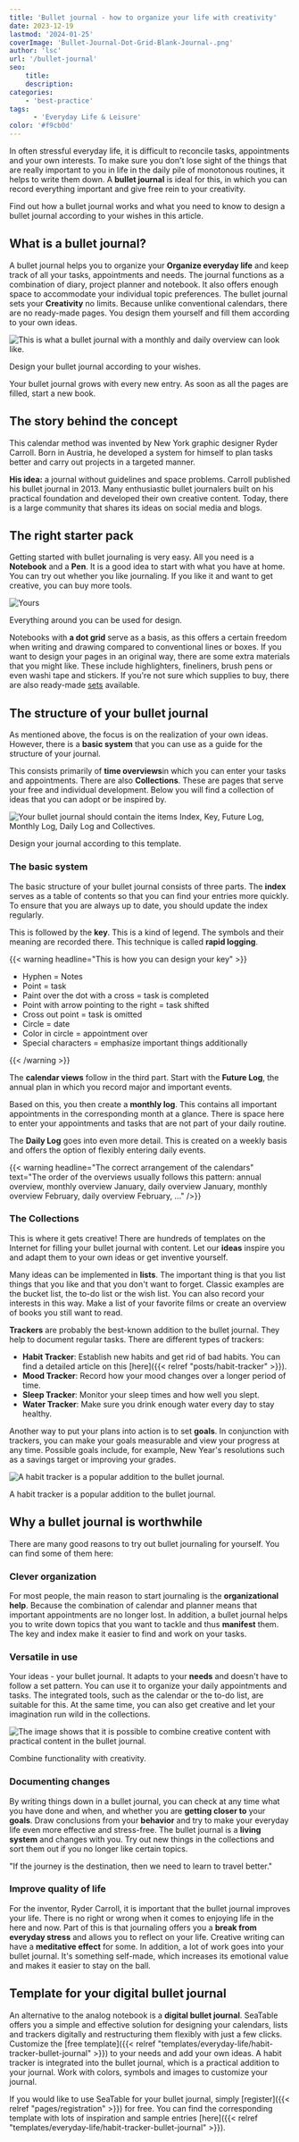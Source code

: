```yaml
---
title: 'Bullet journal - how to organize your life with creativity'
date: 2023-12-19
lastmod: '2024-01-25'
coverImage: 'Bullet-Journal-Dot-Grid-Blank-Journal-.png'
author: 'lsc'
url: '/bullet-journal'
seo:
    title:
    description:
categories:
    - 'best-practice'
tags:
      - 'Everyday Life & Leisure'
color: '#f9cb0d'
---
```


In often stressful everyday life, it is difficult to reconcile tasks, appointments and your own interests. To make sure you don't lose sight of the things that are really important to you in life in the daily pile of monotonous routines, it helps to write them down. A **bullet journal** is ideal for this, in which you can record everything important and give free rein to your creativity.

Find out how a bullet journal works and what you need to know to design a bullet journal according to your wishes in this article.

## What is a bullet journal?

A bullet journal helps you to organize your **Organize everyday life** and keep track of all your tasks, appointments and needs. The journal functions as a combination of diary, project planner and notebook. It also offers enough space to accommodate your individual topic preferences. The bullet journal sets your **Creativity** no limits. Because unlike conventional calendars, there are no ready-made pages. You design them yourself and fill them according to your own ideas.

![This is what a bullet journal with a monthly and daily overview can look like.](estee-janssens-mO3s5xdo68Y-unsplash-scaled-e1702550740119-711x579.jpg)

Design your bullet journal according to your wishes.

Your bullet journal grows with every new entry. As soon as all the pages are filled, start a new book.

## The story behind the concept

This calendar method was invented by New York graphic designer Ryder Carroll. Born in Austria, he developed a system for himself to plan tasks better and carry out projects in a targeted manner.

**His idea:** a journal without guidelines and space problems. Carroll published his bullet journal in 2013. Many enthusiastic bullet journalers built on his practical foundation and developed their own creative content. Today, there is a large community that shares its ideas on social media and blogs.

## The right starter pack

Getting started with bullet journaling is very easy. All you need is a **Notebook** and a **Pen**. It is a good idea to start with what you have at home. You can try out whether you like journaling. If you like it and want to get creative, you can buy more tools.

![Yours](estee-janssens-MUf7Ly04sOI-unsplash-scaled-e1702555769119-711x746.jpg)

Everything around you can be used for design.

Notebooks with **a dot grid** serve as a basis, as this offers a certain freedom when writing and drawing compared to conventional lines or boxes. If you want to design your pages in an original way, there are some extra materials that you might like. These include highlighters, fineliners, brush pens or even washi tape and stickers. If you're not sure which supplies to buy, there are also ready-made [sets](https://www.faber-castell.de/produkte/BulletJournalingStarterSet9teilig/267125) available.

## The structure of your bullet journal

As mentioned above, the focus is on the realization of your own ideas. However, there is a **basic system** that you can use as a guide for the structure of your journal.

This consists primarily of **time overviews**in which you can enter your tasks and appointments. There are also **Collections**. These are pages that serve your free and individual development. Below you will find a collection of ideas that you can adopt or be inspired by.

![Your bullet journal should contain the items Index, Key, Future Log, Monthly Log, Daily Log and Collectives.](Bullet-Journal-Dot-Grid-Blank-Journal-1-711x920.png)

Design your journal according to this template.

### The basic system

The basic structure of your bullet journal consists of three parts. The **index** serves as a table of contents so that you can find your entries more quickly. To ensure that you are always up to date, you should update the index regularly.

This is followed by the **key**. This is a kind of legend. The symbols and their meaning are recorded there. This technique is called **rapid logging**.

{{< warning headline="This is how you can design your key" >}}

- Hyphen = Notes
- Point = task
- Paint over the dot with a cross = task is completed
- Point with arrow pointing to the right = task shifted
- Cross out point = task is omitted
- Circle = date
- Color in circle = appointment over
- Special characters = emphasize important things additionally

{{< /warning >}}

The **calendar views** follow in the third part. Start with the **Future Log**, the annual plan in which you record major and important events.

Based on this, you then create a **monthly log**. This contains all important appointments in the corresponding month at a glance. There is space here to enter your appointments and tasks that are not part of your daily routine.

The **Daily Log** goes into even more detail. This is created on a weekly basis and offers the option of flexibly entering daily events.

{{< warning headline="The correct arrangement of the calendars" text="The order of the overviews usually follows this pattern: annual overview, monthly overview January, daily overview January, monthly overview February, daily overview February, ..." />}}

### The Collections

This is where it gets creative! There are hundreds of templates on the Internet for filling your bullet journal with content. Let our **ideas** inspire you and adapt them to your own ideas or get inventive yourself.

Many ideas can be implemented in **lists**. The important thing is that you list things that you like and that you don't want to forget. Classic examples are the bucket list, the to-do list or the wish list. You can also record your interests in this way. Make a list of your favorite films or create an overview of books you still want to read.

**Trackers** are probably the best-known addition to the bullet journal. They help to document regular tasks. There are different types of trackers:

- **Habit Tracker**: Establish new habits and get rid of bad habits. You can find a detailed article on this [here]({{< relref "posts/habit-tracker" >}}).
- **Mood Tracker**: Record how your mood changes over a longer period of time.
- **Sleep Tracker**: Monitor your sleep times and how well you slept.
- **Water Tracker**: Make sure you drink enough water every day to stay healthy.

Another way to put your plans into action is to set **goals**. In conjunction with trackers, you can make your goals measurable and view your progress at any time. Possible goals include, for example, New Year's resolutions such as a savings target or improving your grades.

![A habit tracker is a popular addition to the bullet journal.](prophsee-journals-WI30grRfBnE-unsplash-01.jpg)

A habit tracker is a popular addition to the bullet journal.

## Why a bullet journal is worthwhile

There are many good reasons to try out bullet journaling for yourself. You can find some of them here:

### Clever organization

For most people, the main reason to start journaling is the **organizational help**. Because the combination of calendar and planner means that important appointments are no longer lost. In addition, a bullet journal helps you to write down topics that you want to tackle and thus **manifest** them. The key and index make it easier to find and work on your tasks.

### Versatile in use

Your ideas - your bullet journal. It adapts to your **needs** and doesn't have to follow a set pattern. You can use it to organize your daily appointments and tasks. The integrated tools, such as the calendar or the to-do list, are suitable for this. At the same time, you can also get creative and let your imagination run wild in the collections.

![The image shows that it is possible to combine creative content with practical content in the bullet journal.](pexels-bich-tran-636237-scaled-e1702974144662-711x555.jpg)

Combine functionality with creativity.

### Documenting changes

By writing things down in a bullet journal, you can check at any time what you have done and when, and whether you are **getting closer to** your **goals**. Draw conclusions from your **behavior** and try to make your everyday life even more effective and stress-free. The bullet journal is a **living system** and changes with you. Try out new things in the collections and sort them out if you no longer like certain topics.

"If the journey is the destination, then we need to learn to travel better."

### Improve quality of life

For the inventor, Ryder Carroll, it is important that the bullet journal improves your life. There is no right or wrong when it comes to enjoying life in the here and now. Part of this is that journaling offers you a **break from everyday stress** and allows you to reflect on your life. Creative writing can have a **meditative effect** for some. In addition, a lot of work goes into your bullet journal. It's something self-made, which increases its emotional value and makes it easier to stay on the ball.

## Template for your digital bullet journal

An alternative to the analog notebook is a **digital bullet journal**. SeaTable offers you a simple and effective solution for designing your calendars, lists and trackers digitally and restructuring them flexibly with just a few clicks. Customize the [free template]({{< relref "templates/everyday-life/habit-tracker-bullet-journal" >}}) to your needs and add your own ideas. A habit tracker is integrated into the bullet journal, which is a practical addition to your journal. Work with colors, symbols and images to customize your journal.

If you would like to use SeaTable for your bullet journal, simply [register]({{< relref "pages/registration" >}}) for free. You can find the corresponding template with lots of inspiration and sample entries [here]({{< relref "templates/everyday-life/habit-tracker-bullet-journal" >}}).
